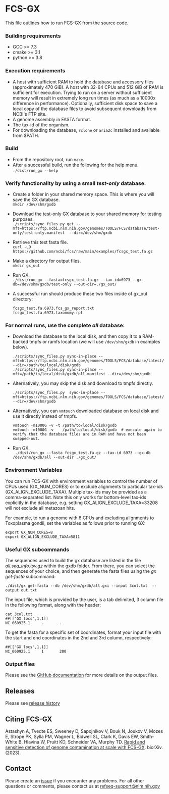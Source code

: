 # FCS-GX
This file outlines how to run FCS-GX from the source code. 

### Building requirements

- GCC >= 7.3
- cmake >= 3.1
- python >= 3.8

### Execution requirements

- A host with sufficient RAM to hold the database and accessory files (approximately 470 GiB). A host with 32-64 CPUs and 512 GiB of RAM is sufficient for execution. Trying to run on a server without sufficient memory will result in extremely long run times (as much as a 10000x difference in performance). Optionally, sufficient disk space to save a local copy of the database files to avoid subsequent downloads from NCBI's FTP site.  
- A genome assembly in FASTA format.
- The tax-id of the organism.
- For downloading the database, `rclone` or `aria2c` installed and available from $PATH.

### Build
- From the repository root, run `make`.
- After a successful build, run the following for the help menu. `./dist/run_gx --help`

   
### Verify functionality by using a small *test-only* database.
- Create a folder in your shared memory space. This is where you will save the GX database.  
    ```mkdir /dev/shm/gxdb```
    
- Download the test-only GX database to your shared memory for testing purposes.  
    ```./scripts/sync_files.py get --mft=https://ftp.ncbi.nlm.nih.gov/genomes/TOOLS/FCS/database/test-only/test-only.manifest  --dir=/dev/shm/gxdb```

- Retrieve this test fasta file.  
    ```curl -LO https://github.com/ncbi/fcs/raw/main/examples/fcsgx_test.fa.gz```  

- Make a directory for output files.  
    ```mkdir gx_out```

- Run GX.  
    ```./dist/run_gx --fasta=fcsgx_test.fa.gz --tax-id=6973 --gx-db=/dev/shm/gxdb/test-only --out-dir=./gx_out/```  

- A successful run should produce these two files inside of gx_out directory:
    ```
    fcsgx_test.fa.6973.fcs_gx_report.txt
    fcsgx_test.fa.6973.taxonomy.rpt
    ```

### For normal runs, use the complete *all* database:
- Download the database to the local disk, and then copy it to a RAM-backed tmpfs or ramfs location (we will use `/dev/shm/gxdb` in examples below).
   ```
   ./scripts/sync_files.py sync-in-place --mft=https://ftp.ncbi.nlm.nih.gov/genomes/TOOLS/FCS/database/latest/all.manifest --dir=/path/to/local/disk/gxdb
   ./scripts/sync_files.py sync-in-place --mft=/path/to/local/disk/gxdb/all.manifest --dir=/dev/shm/gxdb
   ```

- Alternatively, you may skip the disk and download to tmpfs directly.
   ```
   ./scripts/sync_files.py  sync-in-place --mft=https://ftp.ncbi.nlm.nih.gov/genomes/TOOLS/FCS/database/latest/all.manifest  --dir=/dev/shm/gxdb
   ```

- Alternatively, you can `vmtouch` downloaded database on local disk and use it directly instead of tmpfs.
   ```
   vmtouch -m1000G -v -t /path/to/local/disk/gxdb
   vmtouch -m1000G -v    /path/to/local/disk/gxdb  # execute again to verify that the database files are in RAM and have not been swapped-out.
   ```

- Run GX.  
``` ./dist/run_gx --fasta fcsgx_test.fa.gz --tax-id 6973 --gx-db /dev/shm/gxdb/all --out-dir ./gx_out/```  


### Environment Variables 

You can run FCS-GX with environment variables to control the number of CPUs used (GX_NUM_CORES) or to exclude alignments to particular tax-ids (GX_ALIGN_EXCLUDE_TAXA). Multiple tax-ids may be provided as a comma-separated list. Note this only works for bottom-level tax-ids explicitly in the database, e.g. setting GX_ALIGN_EXCLUDE_TAXA=33208 will not exclude all metazoan hits. 

For example, to run a genome with 8 CPUs and excluding alignments to Toxoplasma gondii, set the variables as follows prior to running GX:   

```
export GX_NUM_CORES=8
export GX_ALIGN_EXCLUDE_TAXA=5811
```

### Useful GX subcommands
The sequences used to build the gx database are listed in the file *all.seq_info.tsv.gz* within the gxdb folder. From there, you can select the sequences of your choice, and then generate the fasta files using the *gx get-fasta* subcommand:   
 
```
./dist/gx get-fasta --db /dev/shm/gxdb/all.gxi --input 3col.txt  --output out.txt
```

The input file, which is provided by the user, is a tab delimited, 3 column file in the following format, along with the header:
```
cat 3col.txt 
##[["GX locs",1,1]]
NC_060925.1     .       .
```

To get the fasta for a specific set of coordinates, format your input file with the start and end coordinates in the 2nd and 3rd column, respectively:
```
##[["GX locs",1,1]]
NC_060925.1     1       200
```
### Output files
Please see the [GitHub documentation](https://github.com/ncbi/fcs/wiki/FCS-GX) for more details on the output files.

## Releases

Please see [release history](https://github.com/ncbi/fcs/releases) 

## Citing FCS-GX

Astashyn A, Tvedte ES, Sweeney D, Sapojnikov V, Bouk N, Joukov V, Mozes E, Strope PK, Sylla PM, Wagner L, Bidwell SL, Clark K, Davis EW, Smith-White B, Hlavina W, Pruitt KD, Schneider VA, Murphy TD. [Rapid and sensitive detection of genome contamination at scale with FCS-GX](https://www.biorxiv.org/content/10.1101/2023.06.02.543519v1). biorXiv. (2023).

## Contact

Please create an [issue](https://github.com/ncbi/fcs-gx/issues) if you encounter any problems.
For all other questions or comments, please contact us at refseq-support@nlm.nih.gov
